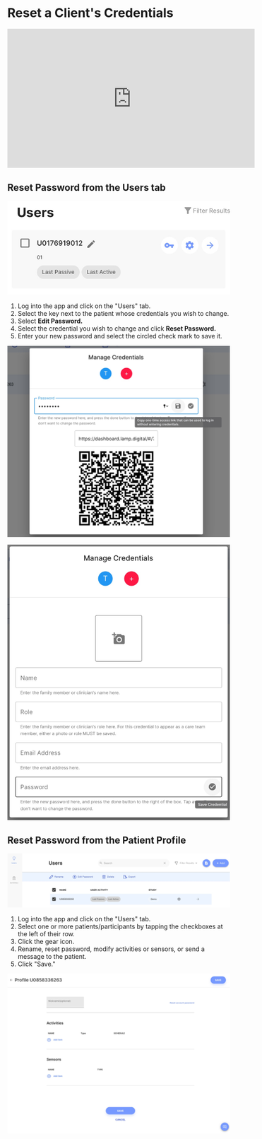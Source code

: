 # Reset a Client's Credentials

<iframe width="560" height="315" src="https://www.youtube.com/embed/MTFwfsP4_9E" title="YouTube video player" frameborder="0" allow="accelerometer; autoplay; clipboard-write; encrypted-media; gyroscope; picture-in-picture" allowfullscreen></iframe>

## Reset Password from the Users tab

![](../../../05-start_here/assets/edit_password.png)

1. Log into the app and click on the "Users" tab.
2. Select the key next to the patient whose credentials you wish to change.
3. Select **Edit Password.**
4. Select the credential you wish to change and click **Reset Password.**
5. Enter your new password and select the circled check mark to save it.

![](../../../05-start_here/assets/share_qr.jpg)

![](../../../05-start_here/assets/new_credential.jpg)

## Reset Password from the Patient Profile

![](../../../05-start_here/assets/edit_pass.jpg)

1. Log into the app and click on the "Users" tab.
2. Select one or more patients/participants by tapping the checkboxes at the left of their row. 
3. Click the gear icon.
4. Rename, reset password, modify activities or sensors, or send a message to the patient.
5. Click "Save."

![](../../../05-start_here/assets/patient_profile.jpg)
